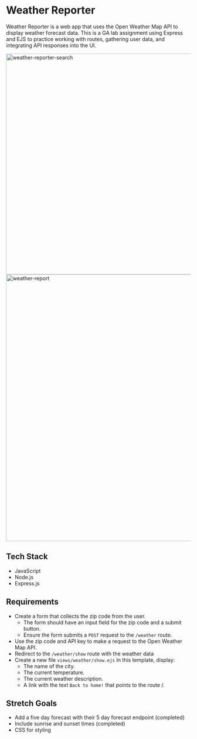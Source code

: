 # Weather Reporter
Weather Reporter is a web app that uses the Open Weather Map API to display weather forecast data. This is a GA lab assignment using Express and EJS to practice working with routes, gathering user data, and integrating API responses into the UI.

<img width="600" alt="weather-reporter-search" src="https://github.com/user-attachments/assets/a30f84bf-7853-4568-be82-396f159f5ffe" />
<img width="725" alt="weather-report" src="https://github.com/user-attachments/assets/8af0a167-4569-4262-8bd2-c7b8b755bb8b" />

## Tech Stack
- JavaScript
- Node.js
- Express.js

## Requirements
- Create a form that collects the zip code from the user.
  - The form should have an input field for the zip code and a submit button.
  - Ensure the form submits a `POST` request to the `/weather` route.
- Use the zip code and API key to make a request to the Open Weather Map API.
- Redirect to the `/weather/show` route with the weather data
- Create a new file `views/weather/show.ejs` In this template, display:
  - The name of the city.
  - The current temperature.
  - The current weather description.
  - A link with the text `Back to home!` that points to the route /.

## Stretch Goals
- Add a five day forecast with their 5 day forecast endpoint (completed)
- Include sunrise and sunset times (completed)
- CSS for styling 
